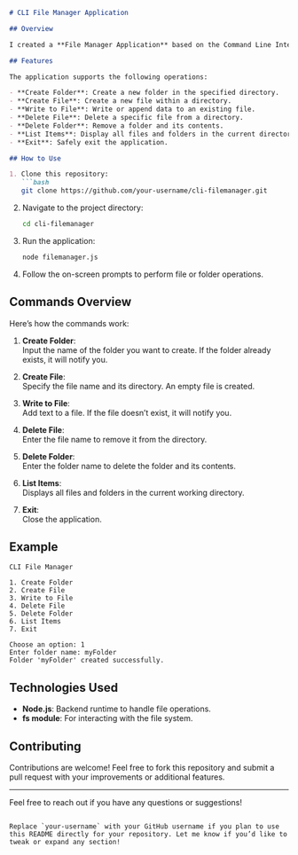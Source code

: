 

```markdown
# CLI File Manager Application

## Overview

I created a **File Manager Application** based on the Command Line Interface (CLI) that provides various operations to manage files and folders seamlessly. This application simplifies basic file and folder management tasks directly from the terminal.

## Features

The application supports the following operations:

- **Create Folder**: Create a new folder in the specified directory.
- **Create File**: Create a new file within a directory.
- **Write to File**: Write or append data to an existing file.
- **Delete File**: Delete a specific file from a directory.
- **Delete Folder**: Remove a folder and its contents.
- **List Items**: Display all files and folders in the current directory.
- **Exit**: Safely exit the application.

## How to Use

1. Clone this repository:
   ```bash
   git clone https://github.com/your-username/cli-filemanager.git
   ```
2. Navigate to the project directory:
   ```bash
   cd cli-filemanager
   ```
3. Run the application:
   ```bash
   node filemanager.js
   ```
4. Follow the on-screen prompts to perform file or folder operations.

## Commands Overview

Here’s how the commands work:

1. **Create Folder**:  
   Input the name of the folder you want to create. If the folder already exists, it will notify you.

2. **Create File**:  
   Specify the file name and its directory. An empty file is created.

3. **Write to File**:  
   Add text to a file. If the file doesn’t exist, it will notify you.

4. **Delete File**:  
   Enter the file name to remove it from the directory.

5. **Delete Folder**:  
   Enter the folder name to delete the folder and its contents.

6. **List Items**:  
   Displays all files and folders in the current working directory.

7. **Exit**:  
   Close the application.

## Example

```
CLI File Manager

1. Create Folder
2. Create File
3. Write to File
4. Delete File
5. Delete Folder
6. List Items
7. Exit

Choose an option: 1
Enter folder name: myFolder
Folder 'myFolder' created successfully.
```

## Technologies Used

- **Node.js**: Backend runtime to handle file operations.
- **fs module**: For interacting with the file system.

## Contributing

Contributions are welcome! Feel free to fork this repository and submit a pull request with your improvements or additional features.


---

Feel free to reach out if you have any questions or suggestions!
```  

Replace `your-username` with your GitHub username if you plan to use this README directly for your repository. Let me know if you’d like to tweak or expand any section!
